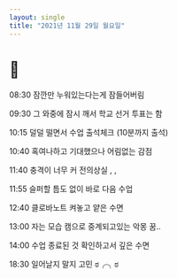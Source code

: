```yaml
---
layout: single
title: "2021년 11월 29일 월요일"
---
```


# 🎊

08:30 잠깐만 누워있는다는게 잠들어버림

09:30 그 와중에 잠시 깨서 학교 선거 투표는 함

10:15 덜덜 떨면서 수업 출석체크 (10분까지 출석)

10:40 혹여나하고 기대했으나 어림없는 감점

11:40 충격이 너무 커 전의상실 , ,

11:55 슬퍼할 틈도 없이 바로 다음 수업

12:40 클로바노트 켜놓고 얕은 수면

13:00 자는 모습 캠으로 중계되고있는 악몽 꿈..

14:00 수업 종료된 것 확인하고서 깊은 수면

18:30 일어날지 말지 고민 ಠ╭╮ಠ
